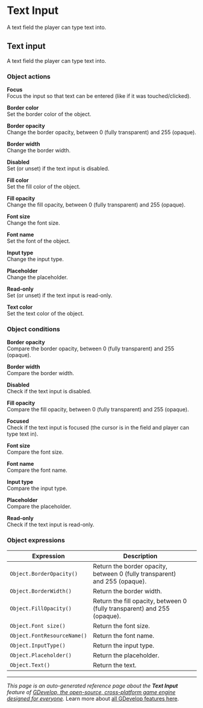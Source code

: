 # Text Input

A text field the player can type text into. 



## Text input 

A text field the player can type text into. 

### Object actions

**Focus**  
Focus the input so that text can be entered (like if it was touched/clicked).

**Border color**  
Set the border color of the object.

**Border opacity**  
Change the border opacity, between 0 (fully transparent) and 255 (opaque).

**Border width**  
Change the border width.

**Disabled**  
Set (or unset) if the text input is disabled.

**Fill color**  
Set the fill color of the object.

**Fill opacity**  
Change the fill opacity, between 0 (fully transparent) and 255 (opaque).

**Font size**  
Change the font size.

**Font name**  
Set the font of the object.

**Input type**  
Change the input type.

**Placeholder**  
Change the placeholder.

**Read-only**  
Set (or unset) if the text input is read-only.

**Text color**  
Set the text color of the object.

### Object conditions

**Border opacity**  
Compare the border opacity, between 0 (fully transparent) and 255 (opaque).

**Border width**  
Compare the border width.

**Disabled**  
Check if the text input is disabled.

**Fill opacity**  
Compare the fill opacity, between 0 (fully transparent) and 255 (opaque).

**Focused**  
Check if the text input is focused (the cursor is in the field and player can type text in).

**Font size**  
Compare the font size.

**Font name**  
Compare the font name.

**Input type**  
Compare the input type.

**Placeholder**  
Compare the placeholder.

**Read-only**  
Check if the text input is read-only.

### Object expressions

| Expression | Description |  |
|-----|-----|-----|
| `Object.BorderOpacity()` | Return the border opacity, between 0 (fully transparent) and 255 (opaque). ||
| `Object.BorderWidth()` | Return the border width. ||
| `Object.FillOpacity()` | Return the fill opacity, between 0 (fully transparent) and 255 (opaque). ||
| `Object.Font size()` | Return the font size. ||
| `Object.FontResourceName()` | Return the font name. ||
| `Object.InputType()` | Return the input type. ||
| `Object.Placeholder()` | Return the placeholder. ||
| `Object.Text()` | Return the text. ||

---
*This page is an auto-generated reference page about the **Text Input** feature of [GDevelop, the open-source, cross-platform game engine designed for everyone](https://gdevelop.io/).* Learn more about [all GDevelop features here](/gdevelop5/all-features).